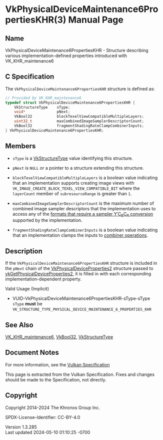# VkPhysicalDeviceMaintenance6PropertiesKHR(3) Manual Page

## Name

VkPhysicalDeviceMaintenance6PropertiesKHR - Structure describing various
implementation-defined properties introduced with VK_KHR_maintenance6



## <a href="#_c_specification" class="anchor"></a>C Specification

The `VkPhysicalDeviceMaintenance6PropertiesKHR` structure is defined as:

``` c
// Provided by VK_KHR_maintenance6
typedef struct VkPhysicalDeviceMaintenance6PropertiesKHR {
    VkStructureType    sType;
    void*              pNext;
    VkBool32           blockTexelViewCompatibleMultipleLayers;
    uint32_t           maxCombinedImageSamplerDescriptorCount;
    VkBool32           fragmentShadingRateClampCombinerInputs;
} VkPhysicalDeviceMaintenance6PropertiesKHR;
```

## <a href="#_members" class="anchor"></a>Members

- `sType` is a [VkStructureType](https://registry.khronos.org/vulkan/specs/1.3-extensions/man/html/VkStructureType.html) value identifying
  this structure.

- `pNext` is `NULL` or a pointer to a structure extending this
  structure.

- `blockTexelViewCompatibleMultipleLayers` is a boolean value indicating
  that an implementation supports creating image views with
  `VK_IMAGE_CREATE_BLOCK_TEXEL_VIEW_COMPATIBLE_BIT` where the
  `layerCount` member of `subresourceRange` is greater than `1`.

- `maxCombinedImageSamplerDescriptorCount` is the maximum number of
  combined image sampler descriptors that the implementation uses to
  access any of the <a
  href="https://registry.khronos.org/vulkan/specs/1.3-extensions/html/vkspec.html#formats-requiring-sampler-ycbcr-conversion"
  target="_blank" rel="noopener">formats that require a sampler
  Y′C<sub>B</sub>C<sub>R</sub> conversion</a> supported by the
  implementation.

- `fragmentShadingRateClampCombinerInputs` is a boolean value indicating
  that an implementation clamps the inputs to <a
  href="https://registry.khronos.org/vulkan/specs/1.3-extensions/html/vkspec.html#primsrast-fragment-shading-rate-combining"
  target="_blank" rel="noopener">combiner operations</a>.

## <a href="#_description" class="anchor"></a>Description

If the `VkPhysicalDeviceMaintenance6PropertiesKHR` structure is included
in the `pNext` chain of the
[VkPhysicalDeviceProperties2](https://registry.khronos.org/vulkan/specs/1.3-extensions/man/html/VkPhysicalDeviceProperties2.html)
structure passed to
[vkGetPhysicalDeviceProperties2](https://registry.khronos.org/vulkan/specs/1.3-extensions/man/html/vkGetPhysicalDeviceProperties2.html),
it is filled in with each corresponding implementation-dependent
property.

Valid Usage (Implicit)

- <a href="#VUID-VkPhysicalDeviceMaintenance6PropertiesKHR-sType-sType"
  id="VUID-VkPhysicalDeviceMaintenance6PropertiesKHR-sType-sType"></a>
  VUID-VkPhysicalDeviceMaintenance6PropertiesKHR-sType-sType  
  `sType` **must** be
  `VK_STRUCTURE_TYPE_PHYSICAL_DEVICE_MAINTENANCE_6_PROPERTIES_KHR`

## <a href="#_see_also" class="anchor"></a>See Also

[VK_KHR_maintenance6](https://registry.khronos.org/vulkan/specs/1.3-extensions/man/html/VK_KHR_maintenance6.html),
[VkBool32](https://registry.khronos.org/vulkan/specs/1.3-extensions/man/html/VkBool32.html), [VkStructureType](https://registry.khronos.org/vulkan/specs/1.3-extensions/man/html/VkStructureType.html)

## <a href="#_document_notes" class="anchor"></a>Document Notes

For more information, see the <a
href="https://registry.khronos.org/vulkan/specs/1.3-extensions/html/vkspec.html#VkPhysicalDeviceMaintenance6PropertiesKHR"
target="_blank" rel="noopener">Vulkan Specification</a>

This page is extracted from the Vulkan Specification. Fixes and changes
should be made to the Specification, not directly.

## <a href="#_copyright" class="anchor"></a>Copyright

Copyright 2014-2024 The Khronos Group Inc.

SPDX-License-Identifier: CC-BY-4.0

Version 1.3.285  
Last updated 2024-05-10 01:10:25 -0700
